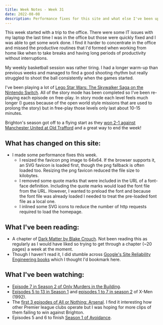```yaml
---
title: Week Notes - Week 31
date: 2022-08-08
description: Performance fixes for this site and what else I've been up to over the last seven days.
---
```


This week started with a trip to the office. There were some IT issues with my laptop the last time I was in the office but those were quickly fixed and I was able to get some work done. I find it harder to concentrate in the office and missed the productive routines that I'd formed when working from home like when to take breaks and having long periods of productivity without interruptions.

My weekly basketball session was rather tiring. I had a longer warm-up than previous weeks and managed to find a good shooting rhythm but really struggled to shoot the ball consistently when the games started.

I've been playing a lot of [Lego Star Wars: The Skywalker Saga on the Nintendo Switch](https://www.nintendo.co.uk/Games/Nintendo-Switch-games/LEGO-Star-Wars-The-Skywalker-Saga-2157160.html). All of the story mode has been completed so I've been re-playing each episode on free-play. In story mode each level feels much longer (I guess because of the open world style missions that are used to prolong the story) but in free-play those levels only last about 10-15 minutes.

Brighton's season got off to a flying start as they [won 2-1 against Manchester United at Old Trafford](https://www.brightonandhovealbion.com/news/2729380/gross-at-the-double-as-albion-make-dream-start-to-the-season) and a great way to end the week!

## What has changed on this site:

- I made some performance fixes this week.
  - I resized the favicon png image to 64x64. If the browser supports it, an SVG favicon is loaded first, though the png fallback is often loaded too. Resizing the png favicon reduced the file size to kilobytes.
  - I removed some quote marks that were included in the URL of a font-face definition. Including the quote marks would load the font file from the URL. However, I wanted to preload the font and because the font file was already loaded I needed to treat the pre-loaded font file as a local one.
  - I inlined some SVG icons to reduce the number of http requests required to load the homepage.

## What I've been reading:

- A chapter of [Dark Matter by Blake Crouch](/reading/9781447297581/). Not been reading this as regularly as I would have liked so trying to get through a chapter (~20 pages) a week at the moment.
- Though I haven't read it, I did stumble across [Google's Site Reliability Engineering books](https://sre.google/books/) which I thought I'd bookmark here.

## What I've been watching:

- [Episode 7 in Season 2 of Only Murders in the Building](https://www.themoviedb.org/tv/107113-only-murders-in-the-building/season/2/episode/7).
- [Episodes 5 to 13 in Season 1](https://www.themoviedb.org/tv/4574-x-men/season/1) and [episodes 1 to 7 in season 2](https://www.themoviedb.org/tv/4574-x-men/season/2) of X-Men (1992).
- The [first 3 episodes of All or Nothing: Arsenal](https://www.themoviedb.org/tv/132376-all-or-nothing-arsenal/season/1). I find it interesting how other Premier league clubs operate but I was hoping for more clips of them failing to win against Brighton.
- Episodes 5 and 6 to finish [Season 1 of Avoidance](https://www.themoviedb.org/tv/203817-avoidance/season/1).
